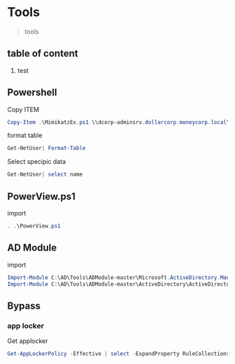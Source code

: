 # Tools
> tools 
## table of content
1. test

## Powershell

Copy ITEM
```powershell
Copy-Item .\MimikatzEx.ps1 \\dcorp-adminsrv.dollarcorp.moneycorp.local\c$\'Program Files'
```

format table
```powershell
Get-NetUser| Format-Table
```

Select specipic data 
```powershell
Get-NetUser| select name
```


## PowerView.ps1
import
```powershell
. .\PowerView.ps1
```


## AD Module
import
```powershell
Import-Module C:\AD\Tools\ADModule-master\Microsoft.ActiveDirectory.Management.dll
Import-Module C:\AD\Tools\ADModule-master\ActiveDirectory\ActiveDirectory.psd1
```


## Bypass
### app locker
Get applocker 
```powershell
Get-AppLockerPolicy -Effective | select -ExpandProperty RuleCollections
```